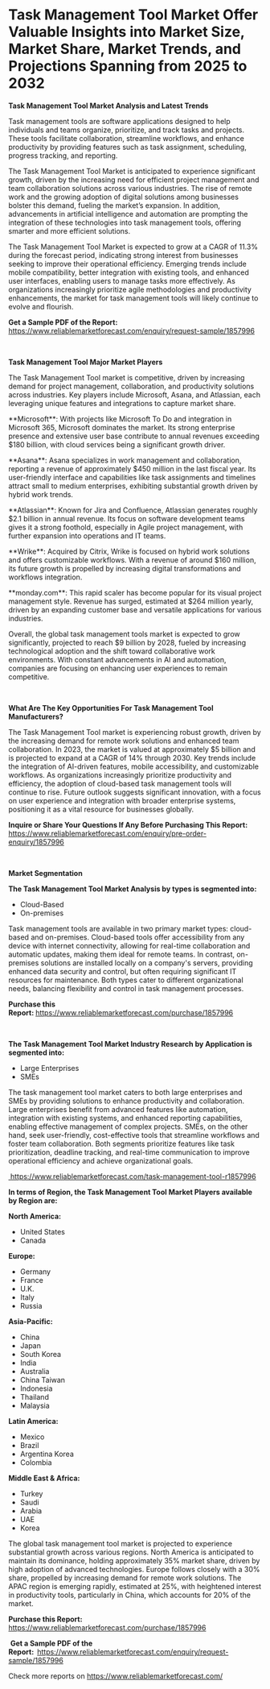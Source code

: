<p><h1>Task Management Tool Market Offer Valuable Insights into Market Size, Market Share, Market Trends, and Projections Spanning from 2025 to 2032</h1></p><p><strong>Task Management Tool Market Analysis and Latest Trends</strong></p>
<p><p>Task management tools are software applications designed to help individuals and teams organize, prioritize, and track tasks and projects. These tools facilitate collaboration, streamline workflows, and enhance productivity by providing features such as task assignment, scheduling, progress tracking, and reporting. </p><p>The Task Management Tool Market is anticipated to experience significant growth, driven by the increasing need for efficient project management and team collaboration solutions across various industries. The rise of remote work and the growing adoption of digital solutions among businesses bolster this demand, fueling the market’s expansion. In addition, advancements in artificial intelligence and automation are prompting the integration of these technologies into task management tools, offering smarter and more efficient solutions. </p><p>The Task Management Tool Market is expected to grow at a CAGR of 11.3% during the forecast period, indicating strong interest from businesses seeking to improve their operational efficiency. Emerging trends include mobile compatibility, better integration with existing tools, and enhanced user interfaces, enabling users to manage tasks more effectively. As organizations increasingly prioritize agile methodologies and productivity enhancements, the market for task management tools will likely continue to evolve and flourish.</p></p>
<p><strong>Get a Sample PDF of the Report:&nbsp;</strong> <a href="https://www.reliablemarketforecast.com/enquiry/request-sample/1857996?utm_campaign=2314&utm_medium=2&utm_source=Github&utm_content=ia&utm_term=11032025&utm_id=task-management-tool">https://www.reliablemarketforecast.com/enquiry/request-sample/1857996</a></p>
<p>&nbsp;</p>
<p><strong>Task Management Tool Major Market Players</strong></p>
<p><p>The Task Management Tool market is competitive, driven by increasing demand for project management, collaboration, and productivity solutions across industries. Key players include Microsoft, Asana, and Atlassian, each leveraging unique features and integrations to capture market share.</p><p>**Microsoft**: With projects like Microsoft To Do and integration in Microsoft 365, Microsoft dominates the market. Its strong enterprise presence and extensive user base contribute to annual revenues exceeding $180 billion, with cloud services being a significant growth driver.</p><p>**Asana**: Asana specializes in work management and collaboration, reporting a revenue of approximately $450 million in the last fiscal year. Its user-friendly interface and capabilities like task assignments and timelines attract small to medium enterprises, exhibiting substantial growth driven by hybrid work trends.</p><p>**Atlassian**: Known for Jira and Confluence, Atlassian generates roughly $2.1 billion in annual revenue. Its focus on software development teams gives it a strong foothold, especially in Agile project management, with further expansion into operations and IT teams.</p><p>**Wrike**: Acquired by Citrix, Wrike is focused on hybrid work solutions and offers customizable workflows. With a revenue of around $160 million, its future growth is propelled by increasing digital transformations and workflows integration.</p><p>**monday.com**: This rapid scaler has become popular for its visual project management style. Revenue has surged, estimated at $264 million yearly, driven by an expanding customer base and versatile applications for various industries.</p><p>Overall, the global task management tools market is expected to grow significantly, projected to reach $9 billion by 2028, fueled by increasing technological adoption and the shift toward collaborative work environments. With constant advancements in AI and automation, companies are focusing on enhancing user experiences to remain competitive.</p></p>
<p>&nbsp;</p>
<p><strong>What Are The Key Opportunities For Task Management Tool Manufacturers?</strong></p>
<p><p>The Task Management Tool market is experiencing robust growth, driven by the increasing demand for remote work solutions and enhanced team collaboration. In 2023, the market is valued at approximately $5 billion and is projected to expand at a CAGR of 14% through 2030. Key trends include the integration of AI-driven features, mobile accessibility, and customizable workflows. As organizations increasingly prioritize productivity and efficiency, the adoption of cloud-based task management tools will continue to rise. Future outlook suggests significant innovation, with a focus on user experience and integration with broader enterprise systems, positioning it as a vital resource for businesses globally.</p></p>
<p><strong>Inquire or Share Your Questions If Any Before Purchasing This Report:</strong> <a href="https://www.reliablemarketforecast.com/enquiry/pre-order-enquiry/1857996?utm_campaign=2314&utm_medium=2&utm_source=Github&utm_content=ia&utm_term=11032025&utm_id=task-management-tool">https://www.reliablemarketforecast.com/enquiry/pre-order-enquiry/1857996</a></p>
<p>&nbsp;</p>
<p><strong>Market Segmentation</strong></p>
<p><strong>The Task Management Tool Market Analysis by types is segmented into:</strong></p>
<p><ul><li>Cloud-Based</li><li>On-premises</li></ul></p>
<p><p>Task management tools are available in two primary market types: cloud-based and on-premises. Cloud-based tools offer accessibility from any device with internet connectivity, allowing for real-time collaboration and automatic updates, making them ideal for remote teams. In contrast, on-premises solutions are installed locally on a company's servers, providing enhanced data security and control, but often requiring significant IT resources for maintenance. Both types cater to different organizational needs, balancing flexibility and control in task management processes.</p></p>
<p><strong>Purchase this Report:&nbsp;</strong><a href="https://www.reliablemarketforecast.com/purchase/1857996?utm_campaign=2314&utm_medium=2&utm_source=Github&utm_content=ia&utm_term=11032025&utm_id=task-management-tool">https://www.reliablemarketforecast.com/purchase/1857996</a></p>
<p>&nbsp;</p>
<p><strong>The Task Management Tool Market Industry Research by Application is segmented into:</strong></p>
<p><ul><li>Large Enterprises</li><li>SMEs</li></ul></p>
<p><p>The task management tool market caters to both large enterprises and SMEs by providing solutions to enhance productivity and collaboration. Large enterprises benefit from advanced features like automation, integration with existing systems, and enhanced reporting capabilities, enabling effective management of complex projects. SMEs, on the other hand, seek user-friendly, cost-effective tools that streamline workflows and foster team collaboration. Both segments prioritize features like task prioritization, deadline tracking, and real-time communication to improve operational efficiency and achieve organizational goals.</p></p>
<p><a href="https://www.reliablemarketforecast.com/task-management-tool-r1857996?utm_campaign=2314&utm_medium=2&utm_source=Github&utm_content=ia&utm_term=11032025&utm_id=task-management-tool">&nbsp;https://www.reliablemarketforecast.com/task-management-tool-r1857996</a></p>
<p><strong>In terms of Region, the Task Management Tool Market Players available by Region are:</strong></p>
<p>
    <p> <strong> North America: </strong>
        <ul>
            <li>United States</li>
            <li>Canada</li>
        </ul>
        </p> 
    <p> <strong> Europe: </strong>
        <ul>
            <li>Germany</li>
            <li>France</li>
            <li>U.K.</li>
            <li>Italy</li>
            <li>Russia</li>
        </ul>
        </p> 
    <p> <strong> Asia-Pacific: </strong>
        <ul>
            <li>China</li>
            <li>Japan</li>
            <li>South Korea</li>
            <li>India</li>
            <li>Australia</li>
            <li>China Taiwan</li>
            <li>Indonesia</li>
            <li>Thailand</li>
            <li>Malaysia</li>
        </ul>
        </p> 
    <p> <strong> Latin America: </strong>
        <ul>
            <li>Mexico</li>
            <li>Brazil</li>
            <li>Argentina Korea</li>
            <li>Colombia</li>
        </ul>
        </p> 
    <p> <strong> Middle East & Africa: </strong>
        <ul>
            <li>Turkey</li>
            <li>Saudi</li>
            <li>Arabia</li>
            <li>UAE</li>
            <li>Korea</li>
        </ul>
    </p>
    </p>
<p><p>The global task management tool market is projected to experience substantial growth across various regions. North America is anticipated to maintain its dominance, holding approximately 35% market share, driven by high adoption of advanced technologies. Europe follows closely with a 30% share, propelled by increasing demand for remote work solutions. The APAC region is emerging rapidly, estimated at 25%, with heightened interest in productivity tools, particularly in China, which accounts for 20% of the market.</p></p>
<p><strong>Purchase this Report: </strong><a href="https://www.reliablemarketforecast.com/purchase/1857996?utm_campaign=2314&utm_medium=2&utm_source=Github&utm_content=ia&utm_term=11032025&utm_id=task-management-tool">https://www.reliablemarketforecast.com/purchase/1857996</a></p>
<p>&nbsp;<strong>Get a Sample PDF of the Report:&nbsp;&nbsp;</strong><a href="https://www.reliablemarketforecast.com/enquiry/request-sample/1857996?utm_campaign=2314&utm_medium=2&utm_source=Github&utm_content=ia&utm_term=11032025&utm_id=task-management-tool">https://www.reliablemarketforecast.com/enquiry/request-sample/1857996</a></p>
<p><strong></strong></p>
<p>Check more reports on <a href="https://www.reliablemarketforecast.com/?utm_campaign=2314&utm_medium=2&utm_source=Github&utm_content=ia&utm_term=11032025&utm_id=task-management-tool">https://www.reliablemarketforecast.com/</a></p>
